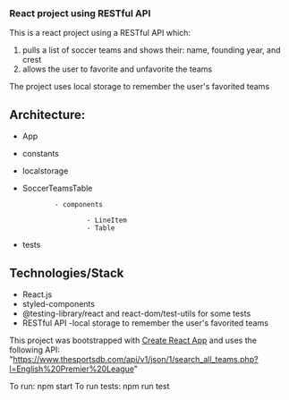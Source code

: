 ### React project using RESTful API

This is a react project using a RESTful API which:
1. pulls a list of soccer teams and shows their: name, founding year, and crest
2. allows the user to favorite and unfavorite the teams

The project uses local storage to remember the user's favorited teams

## Architecture:

  - App

  - constants

  - localstorage

  - SoccerTeamsTable

                - components
               
                        - LineItem
                        - Table
  - tests


## Technologies/Stack
- React.js
- styled-components
- @testing-library/react and react-dom/test-utils for some tests
- RESTful API
-local storage to remember the user's favorited teams


This project was bootstrapped with [Create React App](https://github.com/facebook/create-react-app) and uses the following API:
"https://www.thesportsdb.com/api/v1/json/1/search_all_teams.php?l=English%20Premier%20League"

To run: npm start
To run tests: npm run test
